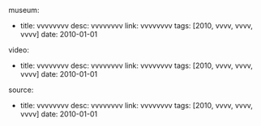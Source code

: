 museum:
- title: vvvvvvvv
  desc: vvvvvvvv
  link: vvvvvvvv
  tags: [2010, vvvv, vvvv, vvvv]
  date: 2010-01-01

video:
- title: vvvvvvvv
  desc: vvvvvvvv
  link: vvvvvvvv
  tags: [2010, vvvv, vvvv, vvvv]
  date: 2010-01-01

source:
- title: vvvvvvvv
  desc: vvvvvvvv
  link: vvvvvvvv
  tags: [2010, vvvv, vvvv, vvvv]
  date: 2010-01-01
